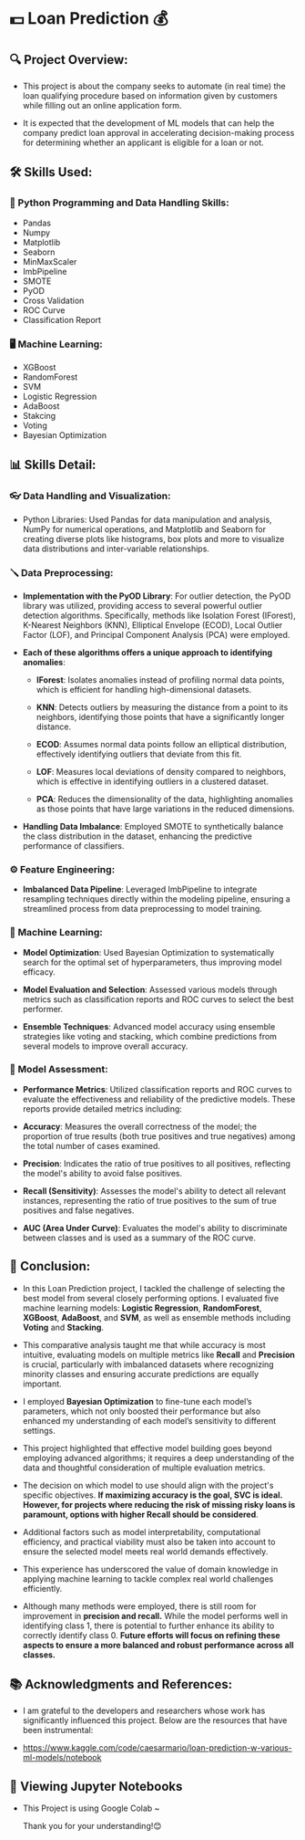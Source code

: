 # 💵 Loan Prediction 💰

## 🔍 Project Overview:
* This project is about the company seeks to automate (in real time) the loan qualifying procedure based on information given by customers while filling out an online application form.
  
* It is expected that the development of ML models that can help the company predict loan approval in accelerating decision-making process for determining whether an applicant is eligible for a loan or not.

## 🛠️ Skills Used:
### 🐍 Python Programming and Data Handling Skills:
* Pandas
* Numpy
* Matplotlib
* Seaborn
* MinMaxScaler
* ImbPipeline
* SMOTE
* PyOD
* Cross Validation
* ROC Curve
* Classification Report
### 🖥️ Machine Learning:
* XGBoost 
* RandomForest
* SVM
* Logistic Regression
* AdaBoost
* Stakcing
* Voting
* Bayesian Optimization

## 📊 Skills Detail:
### 👓 Data Handling and Visualization:
* Python Libraries: Used Pandas for data manipulation and analysis, NumPy for numerical operations, and Matplotlib and Seaborn for creating diverse plots like histograms, box plots and more  to visualize data distributions and inter-variable relationships.

### 🪛 Data Preprocessing:  
 - **Implementation with the PyOD Library**: For outlier detection, the PyOD library was utilized, providing access to several powerful outlier detection algorithms. Specifically, methods like Isolation Forest (IForest), K-Nearest Neighbors (KNN), Elliptical Envelope (ECOD), Local Outlier Factor (LOF), and Principal Component Analysis (PCA) were employed.
   
  - **Each of these algorithms offers a unique approach to identifying anomalies**:
    - **IForest**: Isolates anomalies instead of profiling normal data points, which is efficient for handling high-dimensional datasets.
      
    - **KNN**: Detects outliers by measuring the distance from a point to its neighbors, identifying those points that have a significantly longer distance.
     
    - **ECOD**: Assumes normal data points follow an elliptical distribution, effectively identifying outliers that deviate from this fit.
      
    - **LOF**: Measures local deviations of density compared to neighbors, which is effective in identifying outliers in a clustered dataset.
      
    - **PCA**: Reduces the dimensionality of the data, highlighting anomalies as those points that have large variations in the reduced dimensions.

- **Handling Data Imbalance**: Employed SMOTE to synthetically balance the class distribution in the dataset, enhancing the predictive performance of classifiers.

### ⚙️ Feature Engineering:
- **Imbalanced Data Pipeline**: Leveraged ImbPipeline to integrate resampling techniques directly within the modeling pipeline, ensuring a streamlined process from data preprocessing to model training.

### 🤖 Machine Learning:
- **Model Optimization**: Used Bayesian Optimization to systematically search for the optimal set of hyperparameters, thus improving model efficacy.
  
- **Model Evaluation and Selection**: Assessed various models through metrics such as classification reports and ROC curves to select the best performer.
  
- **Ensemble Techniques**: Advanced model accuracy using ensemble strategies like voting and stacking, which combine predictions from several models to improve overall accuracy.

### 🧭 Model Assessment:
- **Performance Metrics**: Utilized classification reports and ROC curves to evaluate the effectiveness and reliability of the predictive models. These reports provide detailed metrics including:
  
 - **Accuracy**: Measures the overall correctness of the model; the proportion of true results (both true positives and true negatives) among the total number of cases examined.
   
 - **Precision**: Indicates the ratio of true positives to all positives, reflecting the model's ability to avoid false positives.
   
 - **Recall (Sensitivity)**: Assesses the model's ability to detect all relevant instances, representing the ratio of true positives to the sum of true positives and false negatives.
   
 - **AUC (Area Under Curve)**: Evaluates the model's ability to discriminate between classes and is used as a summary of the ROC curve.
   
## 🎯 Conclusion:
* In this Loan Prediction project, I tackled the challenge of selecting the best model from several closely performing options. I evaluated five machine learning models: **Logistic Regression**, **RandomForest**, **XGBoost**, **AdaBoost**, and **SVM**, as well as ensemble methods including **Voting** and **Stacking**.
  
* This comparative analysis taught me that while accuracy is most intuitive, evaluating models on multiple metrics like **Recall** and **Precision** is crucial, particularly with imbalanced datasets where recognizing minority classes and ensuring accurate predictions are equally important.

* I employed **Bayesian Optimization** to fine-tune each model’s parameters, which not only boosted their performance but also enhanced my understanding of each model’s sensitivity to different settings.
  
* This project highlighted that effective model building goes beyond employing advanced algorithms; it requires a deep understanding of the data and thoughtful consideration of multiple evaluation metrics.

* The decision on which model to use should align with the project's specific objectives. **If maximizing accuracy is the goal, SVC is ideal. However, for projects where reducing the risk of missing risky loans is paramount, options with higher Recall should be considered**.
  
* Additional factors such as model interpretability, computational efficiency, and practical viability must also be taken into account to ensure the selected model meets real world demands effectively.

* This experience has underscored the value of domain knowledge in applying machine learning to tackle complex real world challenges efficiently.

* Although many methods were employed, there is still room for improvement in **precision and recall.** While the model performs well in identifying class 1, there is potential to further enhance its ability to correctly identify class 0. **Future efforts will focus on refining these aspects to ensure a more balanced and robust performance across all classes.**

## 📚 Acknowledgments and References:
* I am grateful to the developers and researchers whose work has significantly influenced this project. Below are the resources that have been instrumental:
  
* https://www.kaggle.com/code/caesarmario/loan-prediction-w-various-ml-models/notebook

## 📄 Viewing Jupyter Notebooks
* This Project is using Google Colab ~

  Thank you for your understanding!😊

